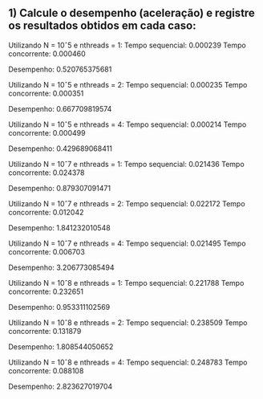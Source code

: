 ## 1) Calcule o desempenho (aceleração) e registre os resultados obtidos em cada caso:

Utilizando N = 10ˆ5 e nthreads = 1:
Tempo sequencial:  0.000239
Tempo concorrente:  0.000460

Desempenho: 0.520765375681


Utilizando N = 10ˆ5 e nthreads = 2:
Tempo sequencial:  0.000235
Tempo concorrente:  0.000351

Desempenho: 0.667709819574


Utilizando N = 10ˆ5 e nthreads = 4:
Tempo sequencial:  0.000214
Tempo concorrente:  0.000499

Desempenho: 0.429689068411



Utilizando N = 10ˆ7 e nthreads = 1:
Tempo sequencial:  0.021436
Tempo concorrente:  0.024378

Desempenho: 0.879307091471


Utilizando N = 10ˆ7 e nthreads = 2:
Tempo sequencial:  0.022172
Tempo concorrente:  0.012042

Desempenho: 1.841232010548


Utilizando N = 10ˆ7 e nthreads = 4:
Tempo sequencial:  0.021495
Tempo concorrente:  0.006703

Desempenho: 3.206773085494



Utilizando N = 10ˆ8 e nthreads = 1:
Tempo sequencial:  0.221788
Tempo concorrente:  0.232651

Desempenho: 0.953311102569


Utilizando N = 10ˆ8 e nthreads = 2:
Tempo sequencial:  0.238509
Tempo concorrente:  0.131879

Desempenho: 1.808544050652


Utilizando N = 10ˆ8 e nthreads = 4:
Tempo sequencial:  0.248783
Tempo concorrente:  0.088108

Desempenho: 2.823627019704
